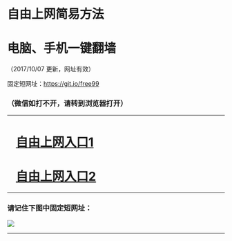 ﻿# 自由上网简易方法

# 电脑、手机一键翻墙

（2017/10/07 更新，网址有效）

固定短网址：https://git.io/free99

### （微信如打不开，请转到浏览器打开）


***





# &nbsp;&nbsp; <a href="http://ft266017881.fwq-tz-1001.info/fwqtz01.html?t=100700114784 " target="_blank">自由上网入口1</a>
# &nbsp;&nbsp; <a href="http://ft715225549.fwq-tz-1002.info/fwqtz02.html?t=100700119404 " target="_blank">自由上网入口2</a>
***

### 请记住下图中固定短网址：

<img src="https://s3-us-west-2.amazonaws.com/fwq-1001/yjfq-20170905okok.png" /> 


***

